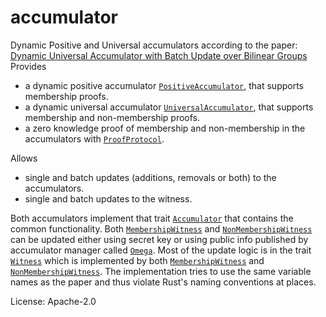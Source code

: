 # accumulator

Dynamic Positive and Universal accumulators according to the paper: [Dynamic Universal Accumulator with Batch Update over Bilinear Groups](https://eprint.iacr.org/2020/777)
Provides
- a dynamic positive accumulator [`PositiveAccumulator`], that supports membership proofs.
- a dynamic universal accumulator [`UniversalAccumulator`], that supports membership and non-membership proofs.
- a zero knowledge proof of membership and non-membership in the accumulators with [`ProofProtocol`].

Allows
- single and batch updates (additions, removals or both) to the accumulators.
- single and batch updates to the witness.

Both accumulators implement that trait [`Accumulator`] that contains the common functionality.
Both [`MembershipWitness`] and [`NonMembershipWitness`] can be updated either using secret key or using public
info published by accumulator manager called [`Omega`].
Most of the update logic is in the trait [`Witness`] which is implemented by both [`MembershipWitness`]
and [`NonMembershipWitness`].
The implementation tries to use the same variable names as the paper and thus violate Rust's naming conventions at places.

[`Accumulator`]: crate::positive::Accumulator
[`PositiveAccumulator`]: crate::positive::PositiveAccumulator
[`UniversalAccumulator`]: crate::universal::UniversalAccumulator
[`MembershipWitness`]: crate::witness::MembershipWitness
[`NonMembershipWitness`]: crate::witness::NonMembershipWitness
[`Witness`]: crate::witness::Witness
[`Omega`]: crate::batch_utils::Omega
[`ProofProtocol`]: crate::proofs::ProofProtocol

License: Apache-2.0
